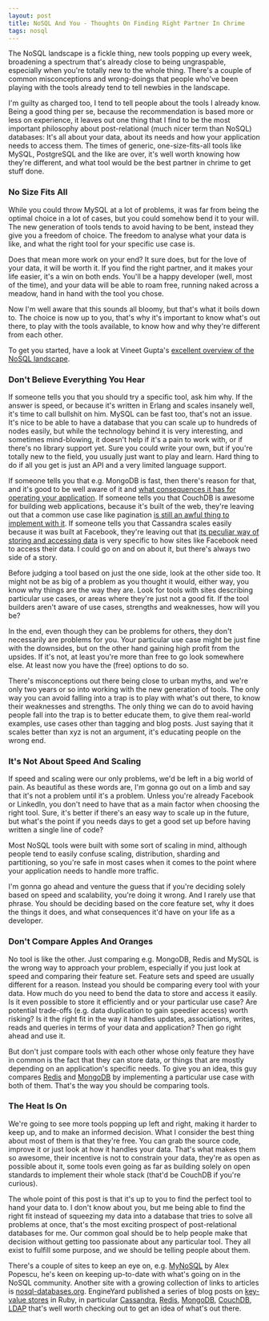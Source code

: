 ```yaml
---
layout: post
title: NoSQL And You - Thoughts On Finding Right Partner In Chrime
tags: nosql
---
```

The NoSQL landscape is a fickle thing, new tools popping up every week, broadening a spectrum that's already close to being ungraspable, especially when you're totally new to the whole thing. There's a couple of common misconceptions and wrong-doings that people who've been playing with the tools already tend to tell newbies in the landscape.

I'm guilty as charged too, I tend to tell people about the tools I already know. Being a good thing per se, because the recommendation is based more or less on experience, it leaves out one thing that I find to be the most important philosophy about post-relational (much nicer term than NoSQL) databases: It's all about your data, about its needs and how your application needs to access them. The times of generic, one-size-fits-all tools like MySQL, PostgreSQL and the like are over, it's well worth knowing how they're different, and what tool would be the best partner in chrime to get stuff done.

### No Size Fits All

While you could throw MySQL at a lot of problems, it was far from being the optimal choice in a lot of cases, but you could somehow bend it to your will. The new generation of tools tends to avoid having to be bent, instead they give you a freedom of choice. The freedom to analyse what your data is like, and what the right tool for your specific use case is.

Does that mean more work on your end? It sure does, but for the love of your data, it will be worth it. If you find the right partner, and it makes your life easier, it's a win on both ends. You'll be a happy developer (well, most of the time), and your data will be able to roam free, running naked across a meadow, hand in hand with the tool you chose.

Now I'm well aware that this sounds all bloomy, but that's what it boils down to. The choice is now up to you, that's why it's important to know what's out there, to play with the tools available, to know how and why they're different from each other.

To get you started, have a look at Vineet Gupta's [excellent overview of the NoSQL landscape](http://www.vineetgupta.com/2010/01/nosql-databases-part-1-landscape.html).

### Don't Believe Everything You Hear

If someone tells you that you should try a specific tool, ask him why. If the answer is speed, or because it's written in Erlang and scales insanely well, it's time to call bullshit on him. MySQL can be fast too, that's not an issue. It's nice to be able to have a database that you can scale up to hundreds of nodes easily, but while the technology behind it is very interesting, and sometimes mind-blowing, it doesn't help if it's a pain to work with, or if there's no library support yet. Sure you could write your own, but if you're totally new to the field, you usually just want to play and learn. Hard thing to do if all you get is just an API and a very limited language support.

If someone tells you that e.g. MongoDB is fast, then there's reason for that, and it's good to be well aware of it and [what consequences it has for operating your application](http://blog.mongodb.org/post/381927266/what-about-durability). If someone tells you that CouchDB is awesome for building web applications, because it's built of the web, they're leaving out that a common use case like pagination [is still an awful thing to implement with it](http://nosql.mypopescu.com/post/383815292/paginating-with-couchdb). If someone tells you that Cassandra scales easily because it was built at Facebook, they're leaving out that [its peculiar way of storing and accessing data](http://wiki.apache.org/cassandra/DataModel) is very specific to how sites like Facebook need to access their data. I could go on and on about it, but there's always two side of a story.

Before judging a tool based on just the one side, look at the other side too. It might not be as big of a problem as you thought it would, either way, you know why things are the way they are. Look for tools with sites describing particular use cases, or areas where they're just not a good fit. If the tool builders aren't aware of use cases, strengths and weaknesses, how will you be?

In the end, even though they can be problems for others, they don't necessarily are problems for you. Your particular use case might be just fine with the downsides, but on the other hand gaining high profit from the upsides. If it's not, at least you're more than free to go look somewhere else. At least now you have the (free) options to do so.

There's misconceptions out there being close to urban myths, and we're only two years or so into working with the new generation of tools. The only way you can avoid falling into a trap is to play with what's out there, to know their weaknesses and strengths. The only thing we can do to avoid having people fall into the trap is to better educate them, to give them real-world examples, use cases other than tagging and blog posts. Just saying that it scales better than xyz is not an argument, it's educating people on the wrong end.

### It's Not About Speed And Scaling

If speed and scaling were our only problems, we'd be left in a big world of pain. As beautiful as these words are, I'm gonna go out on a limb and say that it's not a problem until it's a problem. Unless you're already Facebook or LinkedIn, you don't need to have that as a main factor when choosing the right tool. Sure, it's better if there's an easy way to scale up in the future, but what's the point if you needs days to get a good set up before having written a single line of code?

Most NoSQL tools were built with some sort of scaling in mind, although people tend to easily confuse scaling, distribution, sharding and partitioning, so you're safe in most cases when it comes to the point where your application needs to handle more traffic.

I'm gonna go ahead and venture the guess that if you're deciding solely based on speed and scalability, you're doing it wrong. And I rarely use that phrase. You should be deciding based on the core feature set, why it does the things it does, and what consequences it'd have on your life as a developer.

### Don't Compare Apples And Oranges

No tool is like the other. Just comparing e.g. MongoDB, Redis and MySQL is the wrong way to approach your problem, especially if you just look at speed and comparing their feature set. Feature sets and speed are usually different for a reason. Instead you should be comparing every tool with your data. How much do you need to bend the data to store and access it easily. Is it even possible to store it efficiently and or your particular use case? Are potential trade-offs (e.g. data duplication to gain speedier access) worth risking? Is it the right fit in the way it handles updates, associations, writes, reads and queries in terms of your data and application? Then go right ahead and use it.

But don't just compare tools with each other whose only feature they have in common is the fact that they can store data, or things that are mostly depending on an application's specific needs. To give you an idea, this guy compares [Redis](http://masonoise.wordpress.com/2010/01/30/comparing-mongodb-and-redis-part-1/) and [MongoDB](http://masonoise.wordpress.com/2010/01/30/comparing-mongodb-and-redis-part-1/) by implementing a particular use case with both of them. That's the way you should be comparing tools.

### The Heat Is On

We're going to see more tools popping up left and right, making it harder to keep up, and to make an informed decision. What I consider the best thing about most of them is that they're free. You can grab the source code, improve it or just look at how it handles your data. That's what makes them so awesome, their incentive is not to constrain your data, they're as open as possible about it, some tools even going as far as building solely on open standards to implement their whole stack (that'd be CouchDB if you're curious).

The whole point of this post is that it's up to you to find the perfect tool to hand your data to. I don't know about you, but me being able to find the right fit instead of squeezing my data into a database that tries to solve all problems at once, that's the most exciting prospect of post-relational databases for me. Our common goal should be to help people make that decision without getting too passionate about any particular tool. They all exist to fulfill some purpose, and we should be telling people about them.

There's a couple of sites to keep an eye on, e.g. [MyNoSQL](http://nosql.mypopescu.com/) by Alex Popescu, he's keen on keeping up-to-date with what's going on in the NoSQL community. Another site with a growing collection of links to articles is [nosql-databases.org](http://nosql-database.org/links.html). EngineYard published a series of blog posts on [key-value stores](http://www.engineyard.com/blog/2009/key-value-stores-in-ruby/) in Ruby, in particular [Cassandra](http://www.engineyard.com/blog/2009/cassandra-and-ruby-a-love-affair/), [Redis](http://www.engineyard.com/blog/2009/key-value-stores-for-ruby-part-4-to-redis-or-not-to-redis/), [MongoDB](http://www.engineyard.com/blog/2009/mongodb-a-light-in-the-darkness-key-value-stores-part-5/), [CouchDB](http://www.engineyard.com/blog/2009/key-value-stores-in-ruby-the-wrap-up/), [LDAP](http://www.engineyard.com/blog/2009/ldap-directories-the-forgotten-nosql/) that's well worth checking out to get an idea of what's out there.